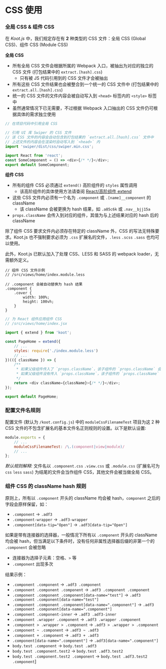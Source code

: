 # CSS 使用

### 全局 CSS & 组件 CSS

在 _Koot.js_ 中，我们规定存在有 **2** 种类型的 CSS 文件：全局 CSS (Global CSS)、组件 CSS (Module CSS)

**全局 CSS**

-   所有全局 CSS 文件会根据所属的 Webpack 入口，被抽出为对应的独立的 CSS 文件 (打包结果中的 `extract.[hash].css`)
    -   只有被 JS 代码引用到的 CSS 文件才会被抽出
-   所有这些 CSS 文件结果也会被整合到一个统一的 CSS 文件中 (打包结果中的 `extract.all.[hash].css`)
-   统一的 CSS 文件的文件内容会被自动写入到 `<head>` 标签内的 `<style>` 标签中
-   虽然通常情况下已无需要，不过根据 Webpack 入口抽出的 CSS 文件仍可根据具体的需求独立使用

```javascript
// 在项目代码中引用全局 CSS

// 引用 UI 库 Swiper 的 CSS 文件
// 该 CSS 文件的内容会自动包含到打包结果的 `extract.all.[hash].css` 文件中
// 上述文件的内容会在渲染时自动写入到 `<head>` 内
import 'swiper/dist/css/swiper.min.css';

import React from 'react';
const SomeComponent = () => <div>{/* */}</div>;
export default SomeComponent;
```

**组件 CSS**

-   所有的组件 CSS 必须通过 `extend()` 高阶组件的 `styles` 属性调用
    -   该高阶组件的具体使用方法请查阅 [React/高阶组件 extend](/react?id=高阶组件-extend)
-   这些 CSS 文件内必须有一个名为 `.component` 或 `.[name]__component` 的 className
    -   该 className 会被更换为 hash 结果，如 `.a85c6k` 或 `.nav__bjj15a`
-   `props.className` 会传入到对应的组件，其值为与上述结果对应的 hash 后的 className

除了组件 CSS 要求文件内必须存在特定的 className 外，CSS 的写法无特殊要求。Koot.js 也不强制要求必须为 `.css` 扩展名的文件，`.less` `.scss` `.sass` 也均可以使用。

此外，Koot.js 已默认加入了处理 CSS、LESS 和 SASS 的 webpack loader，无需额外定义。

```less
// 组件 CSS 文件示例
// /src/views/home/index.module.less

// .component 会被自动替换为 hash 结果
.component {
    .cover {
        width: 100%;
        height: 100vh;
    }
}
```

```javascript
// 为 React 组件应用组件 CSS
// /src/views/home/index.jsx

import { extend } from 'koot';

const PageHome = extend({
    // ...
    styles: require('./index.module.less')
    // ...
})(({ className }) => {
    /**
     * 如果父级组件传入了 `props.className`，该子组件的 `props.className` 会包含父级传入的值以及引用的组件 CSS 的样式名
     * 如果父级组件没有传入 `props.className`，该子组件的 `props.className` 仅为引用的组件 CSS 的样式名
     */
    return <div className={className}>{/* */}</div>;
});

export default PageHome;
```

### 配置文件名规则

配置文件 (默认为 `/koot.config.js`) 中的 `moduleCssFilenameTest` 项目为这 2 种 CSS 文件的不包含扩展名的基本文件名正则规则的设置。以下是默认设置:

```javascript
module.exports = {
    // ...
    moduleCssFilenameTest: /\.(component|view|module)/
    // ...
};
```

_默认规则解释:_ 文件名以 `.component.css` `.view.css` 或 `.module.css` (扩展名可为 `css` `less` `sass`) 为结尾的文件会当作组件 CSS，其他文件会被当做全局 CSS。

### 组件 CSS 的 className hash 规则

原则上，所有以 `.component` 开头的 className 均会被 hash，`component` 之后的字段会原样保留，如：

-   `.component` -> `.adf3`
-   `.component-wrapper` -> `.adf3-wrapper`
-   `.component[data-tip="Open"]` -> `.adf3[data-tip="Open"]`

如果是带有连接器的选择器，一般情况下所有以 `.component` 开头的 className 均会被 hash，但当满足以下条件时，没有任何非属性选择器后缀的非第一个的 `.component` 会被忽略

-   连接器为选择子元素：空格、`>` 等
-   `.component` 出现多次

结果示例：

-   `.component .component` -> `.adf3 .component`
-   `.component .component .component` -> `.adf3 .component .component`
-   `.component .component .component[data-name="test"]` -> `.adf3 .component .component[data-name="test"]`
-   `.component .component .component[data-name=".component"]` -> `.adf3 .component .component[data-name=".component"]`
-   `.component .component-inner` -> `.adf3 .adf3-inner`
-   `.component .wrapper .component` -> `.adf3 .wrapper .component`
-   `.component > .wrapper > .component` -> `.adf3 > .wrapper > .component`
-   `.component ~ .component` -> `.adf3 ~ .adf3`
-   `.component + .component` -> `.adf3 + .adf3`
-   `.component[data-name=".component"]` -> `.adf3[data-name=".component"]`
-   `body.test .component` -> `body.test .adf3`
-   `body.test .component.test2` -> `body.test .adf3.test2`
-   `body.test .component.test2 .component` -> `body.test .adf3.test2 .component`]
